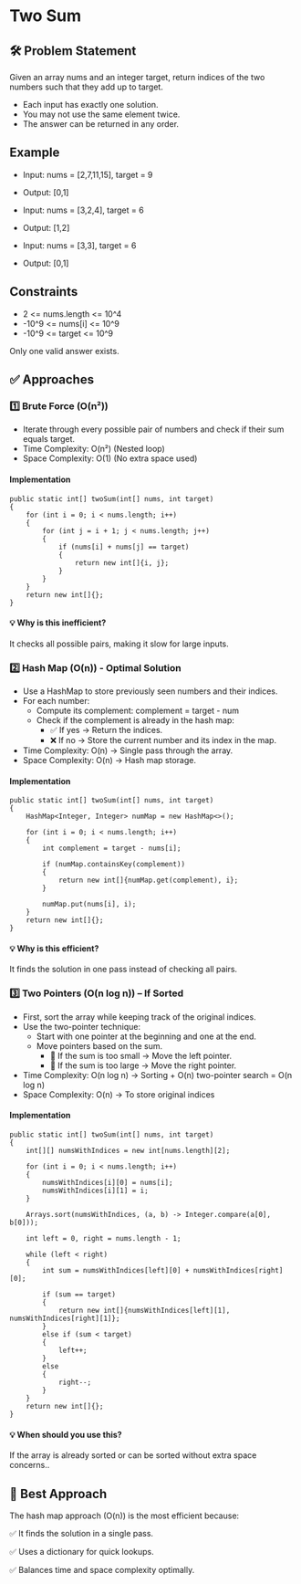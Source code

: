 # Two Sum 

## 🛠️ Problem Statement
Given an array nums and an integer target, return indices of the two numbers such that they add up to target.

- Each input has exactly one solution.
- You may not use the same element twice.
- The answer can be returned in any order.

## Example  

- Input: nums = [2,7,11,15], target = 9
- Output: [0,1]

- Input: nums = [3,2,4], target = 6
- Output: [1,2]

- Input: nums = [3,3], target = 6
- Output: [0,1]

## Constraints

- 2 <= nums.length <= 10^4
- -10^9 <= nums[i] <= 10^9
- -10^9 <= target <= 10^9

Only one valid answer exists.


## ✅ Approaches

### 1️⃣ Brute Force (O(n²))

- Iterate through every possible pair of numbers and check if their sum equals target.
- Time Complexity: O(n²) (Nested loop)
- Space Complexity: O(1) (No extra space used)

#### Implementation
```
public static int[] twoSum(int[] nums, int target) 
{
    for (int i = 0; i < nums.length; i++) 
    {
        for (int j = i + 1; j < nums.length; j++) 
        {
            if (nums[i] + nums[j] == target) 
            {
                return new int[]{i, j};
            }
        }
    }
    return new int[]{};
}
```
#### 💡 Why is this inefficient?

It checks all possible pairs, making it slow for large inputs.


### 2️⃣ Hash Map (O(n)) - Optimal Solution

- Use a HashMap to store previously seen numbers and their indices.
- For each number:
    - Compute its complement: complement = target - num
    - Check if the complement is already in the hash map:
        - ✅ If yes → Return the indices.
        - ❌ If no → Store the current number and its index in the map.
- Time Complexity: O(n) → Single pass through the array.
- Space Complexity: O(n) → Hash map storage.

#### Implementation
```
public static int[] twoSum(int[] nums, int target) 
{
    HashMap<Integer, Integer> numMap = new HashMap<>();

    for (int i = 0; i < nums.length; i++) 
    {
        int complement = target - nums[i];

        if (numMap.containsKey(complement)) 
        {
            return new int[]{numMap.get(complement), i};
        }
            
        numMap.put(nums[i], i);
    }
    return new int[]{};
}
```
#### 💡 Why is this efficient?

It finds the solution in one pass instead of checking all pairs.


### 3️⃣ Two Pointers (O(n log n)) – If Sorted

- First, sort the array while keeping track of the original indices.
- Use the two-pointer technique:
  - Start with one pointer at the beginning and one at the end.
  - Move pointers based on the sum.
    - 🔼 If the sum is too small → Move the left pointer.
    - 🔽 If the sum is too large → Move the right pointer.
- Time Complexity: O(n log n) → Sorting + O(n) two-pointer search = O(n log n)
- Space Complexity: O(n) → To store original indices

#### Implementation
```
public static int[] twoSum(int[] nums, int target) 
{
    int[][] numsWithIndices = new int[nums.length][2];

    for (int i = 0; i < nums.length; i++) 
    {
        numsWithIndices[i][0] = nums[i];
        numsWithIndices[i][1] = i;
    }

    Arrays.sort(numsWithIndices, (a, b) -> Integer.compare(a[0], b[0]));

    int left = 0, right = nums.length - 1;

    while (left < right) 
    {
        int sum = numsWithIndices[left][0] + numsWithIndices[right][0];

        if (sum == target) 
        {
            return new int[]{numsWithIndices[left][1], numsWithIndices[right][1]};
        } 
        else if (sum < target) 
        {
            left++;
        } 
        else
        {
            right--;
        }
    }
    return new int[]{};
}
```
#### 💡 When should you use this?

If the array is already sorted or can be sorted without extra space concerns..

## 🥇 Best Approach

The hash map approach (O(n)) is the most efficient because:

✅ It finds the solution in a single pass.

✅ Uses a dictionary for quick lookups.

✅ Balances time and space complexity optimally.
